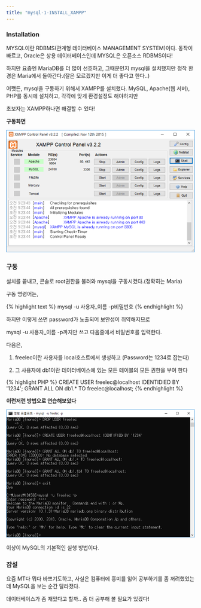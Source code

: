 ```yaml
---
title: "mysql-1-INSTALL_XAMPP"
---
```

### Installation

MYSQL이란 RDBMS(관계형 데이터베이스 MANAGEMENT SYSTEM)이다. 동작이 빠르고, Oracle은 상용 데이터베이스인데 MYSQL은 오픈소스 RDBMS이다!

하지만 요즘엔 MariaDB를 더 많이 선호하고, 그때문인지 mysql을 설치했지만 정작 환경은 Maria에서 돌아간다.(잘은 모르겠지만 이게 더 좋다고 한다..)

어쨋든, mysql을 구동하기 위해서 XAMPP를 설치했다. MySQL, Apache(웹 서버), PHP를 동시에 설치하고, 각각에 맞게 환경설정도 해야하지만 

초보자는 XAMPP하나면 해결할 수 있다!


**구동화면**

![mysql-1-INSTALL_XAMPP](images/mysql/XAMPP.PNG)

### 구동

설치를 끝내고, 콘솔로 root권한을 불러와 mysql을 구동시켰다.(정확히는 Maria)

구동 명령어는, 

{% highlight text %}
mysql -u 사용자_이름 -p비밀번호
{% endhighlight %}

하지만 이렇게 쓰면 password가 노출되어 보안성이 취약해지므로

mysql -u 사용자_이름 -p까지만 쓰고 다음줄에서 비밀번호를 입력한다.

다음은,

1. freelec이란 사용자를 local호스트에서 생성하고 (Password는 1234로 잡는다)

2. 그 사용자에 db1이란 데이터베이스에 있는 모든 테이블의 모든 권한을 부여 한다

{% highlight PHP %}
CREATE USER freelec@localhost IDENTIDIED BY '1234';
GRANT ALL ON db1.* TO freelec@localhost;
{% endhighlight %}

**이런저런 방법으로 연습해보았다**

![mysql-1-INSTALL_XAMPP](images/mysql/practice.PNG)

이상이 MySQL의 기본적인 실행 방법이다.

### 잡설

요즘 MT다 뭐다 바쁘기도하고, 사실은 컴퓨터에 흥미를 잃어 공부하기를 좀 꺼려했었는데 MySQL을 보는 순간 달라졌다.

데이터베이스가 좀 재밌다고 할까.. 좀 더 공부해 볼 필요가 있겠다!

<div class="fb-comments" data-href="https://gomddungg.github.io/" data-numposts="5"></div>